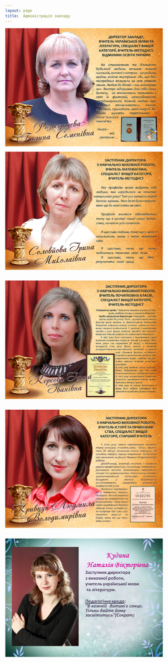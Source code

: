 ```yaml
---
layout: page
title:  Адміністрація закладу
---
```

![](/assets/tiger-1328019012.jpg)

![](/assets/tiger-1328019042.jpg)

 ![](/assets/tiger-1328080368.jpg)

 ![](/assets/tiger-1328080401.jpg)

 ![](/assets/tiger-1352365080.jpg)